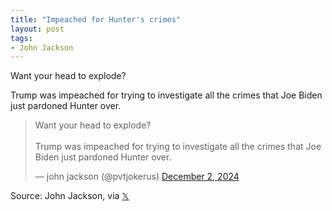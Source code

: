 ```yaml
---
title: "Impeached for Hunter's crimes"
layout: post
tags:
- John Jackson
---
```


Want your head to explode?

Trump was impeached for trying to investigate all the crimes that Joe Biden just pardoned Hunter over.

<blockquote class="twitter-tweet"><p lang="en" dir="ltr">Want your head to explode?<br><br>Trump was impeached for trying to investigate all the crimes that Joe Biden just pardoned Hunter over.</p>&mdash; john jackson (@pvtjokerus) <a href="https://twitter.com/pvtjokerus/status/1863605664016449693?ref_src=twsrc%5Etfw">December 2, 2024</a></blockquote> <script async src="https://platform.twitter.com/widgets.js" charset="utf-8"></script>

Source: John Jackson, via [𝕏](https://x.com)
